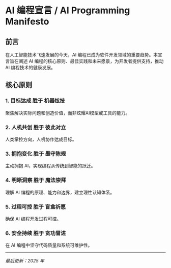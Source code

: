 # AI 编程宣言 / AI Programming Manifesto

## 前言

在人工智能技术飞速发展的今天，AI 编程已成为软件开发领域的重要趋势。本宣言旨在阐述 AI 编程的核心原则、最佳实践和未来愿景，为开发者提供支持，推动 AI 编程技术的健康发展。

## 核心原则

### 1. 目标达成 胜于 机器炫技

聚焦解决实际问题和创造价值，而非炫耀AI模型或工具的能力。

### 2. 人机共创 胜于 彼此对立

人类掌控方向，人机协作达成目标。

### 3. 拥抱变化 胜于 墨守陈规

主动拥抱 AI，实现编程从传统到智能的跃迁。

### 4. 明晰洞察 胜于 魔法崇拜

理解 AI 编程的原理、能力和边界，建立理性认知体系。

### 5. 过程可控 胜于 盲盒祈愿 

确保 AI 编程开发过程可控。

### 6. 安全持续 胜于 贪功冒进

在 AI 编程中坚守代码质量和系统可维护性。

---

_最后更新：2025 年_

